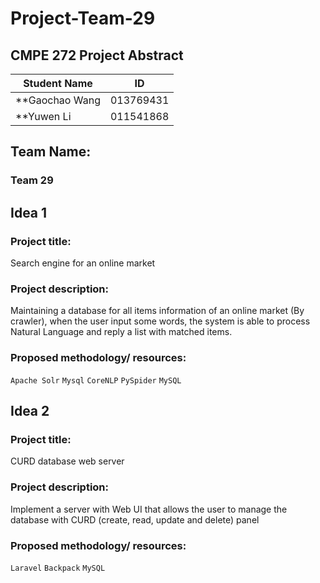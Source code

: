 # Project-Team-29
## CMPE 272 Project Abstract
 
|Student Name|ID|
|---|---
|**Gaochao Wang|013769431
|**Yuwen Li|011541868

   
## Team Name:  
### Team 29  

  
## Idea 1
### Project title:   
 Search engine for an online market
   
### Project description:  
 Maintaining a database for all items information of  an online market (By crawler),  when the user input some words, the system is able to process Natural Language and reply a list with matched items.
   
### Proposed methodology/ resources:  
`Apache Solr` `Mysql` `CoreNLP` `PySpider` `MySQL`
   
## Idea 2
### Project title:   
CURD database web server
 
### Project description:  
 Implement a server with Web UI that allows the user to manage the database with CURD (create, read, update and delete) panel
 
### Proposed methodology/ resources:  
`Laravel`  `Backpack` `MySQL`
